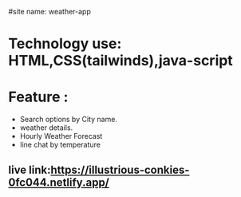 #site name: weather-app


# Technology use: HTML,CSS(tailwinds),java-script

# Feature :
-  Search options by City name.
-  weather details.
-  Hourly Weather Forecast
-  line chat by temperature

## live link:https://illustrious-conkies-0fc044.netlify.app/

